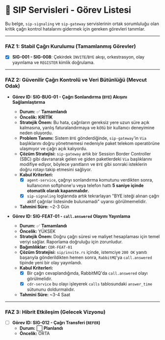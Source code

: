 # 🚦 SIP Servisleri - Görev Listesi

Bu belge, `sip-signaling` ve `sip-gateway` servislerinin ortak sorumluluğu olan kritik çağrı kontrol hatalarını gidermek için gereken görevleri tanımlar.

---

### **FAZ 1: Stabil Çağrı Kurulumu (Tamamlanmış Görevler)**
*   [x] **SIG-001 - SIG-008**: Çekirdek `INVITE`/`BYE` akışı, orkestrasyon, olay yayınlama ve `REGISTER` kimlik doğrulama.

---

### **FAZ 2: Güvenilir Çağrı Kontrolü ve Veri Bütünlüğü (Mevcut Odak)**

-   **Görev ID: SIG-BUG-01 - Çağrı Sonlandırma (`BYE`) Akışını Sağlamlaştırma**
    -   **Durum:** ✅ **Tamamlandı**
    -   **Öncelik:** **KRİTİK**
    -   **Stratejik Önem:** Bu hata, çağrıların gereksiz yere uzun süre açık kalmasına, yanlış faturalandırmaya ve kötü bir kullanıcı deneyimine neden oluyordu.
    -   **Problem Tanımı:** Sistem `BYE` gönderdiğinde, `sip-gateway`'in `Via` başlıklarını doğru yönetmemesi nedeniyle paket telekom operatörüne ulaşmıyor ve çağrı açık kalıyordu.
    -   **Çözüm Stratejisi:** `sip-gateway` artık bir Session Border Controller (SBC) gibi davranarak gelen ve giden paketlerdeki `Via` başlıklarını modifiye ediyor, böylece yanıtların ve `BYE` gibi sonraki isteklerin doğru rotayı takip etmesini sağlıyor.
    -   **Kabul Kriterleri:**
        -   [x] `agent-service`, çağrıyı sonlandırma komutunu verdikten sonra, kullanıcının softphone'u veya telefon hattı **5 saniye içinde otomatik olarak kapanmalıdır.**
        -   [x] `sip-signaling` loglarında artık tekrarlayan "BYE isteği alınan çağrı aktif çağrılar listesinde bulunamadı" uyarısı görülmemelidir.
    -   **Tahmini Süre:** ~2-3 Gün

-   **Görev ID: SIG-FEAT-01 - `call.answered` Olayını Yayınlama**
    -   **Durum:** ✅ **Tamamlandı**
    -   **Öncelik:** YÜKSEK
    -   **Stratejik Önem:** Doğru çağrı süresi ve maliyet hesaplaması için temel veriyi sağlar. Raporlama doğruluğu için zorunludur.
    -   **Bağımlılıklar:** `CDR-FEAT-01`
    -   **Çözüm Stratejisi:** `sip/invite.rs` içinde, istemciye `200 OK` yanıtı başarıyla gönderildikten hemen sonra, `RabbitMQ`'ya `call.answered` tipinde yeni bir olay yayınlandı.
    -   **Kabul Kriterleri:**
        -   [x] Bir çağrı cevaplandığında, RabbitMQ'da `call.answered` olayı görülmelidir.
        -   [x] `cdr-service` bu olayı işleyerek `calls` tablosundaki `answer_time` sütununu doldurmalıdır.
    -   **Tahmini Süre:** ~3-4 Saat

---

### **FAZ 3: Hibrit Etkileşim (Gelecek Vizyonu)**
-   [ ] **Görev ID: SIG-012 - Çağrı Transferi (`REFER`)**
    -   **Durum:** ⬜ **Planlandı**
    -   **Öncelik:** ORTA